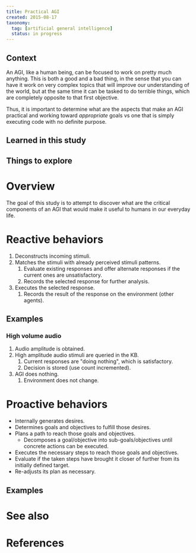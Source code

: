 ```yaml
---
title: Practical AGI
created: 2015-08-17
taxonomy:
  tag: [artificial general intelligence]
  status: in progress
---
```


## Context
An AGI, like a human being, can be focused to work on pretty much anything. This is both a good and a bad thing, in the sense that you can have it work on very complex topics that will improve our understanding of the world, but at the same time it can be tasked to do terrible things, which are completely opposite to that first objective.

Thus, it is important to determine what are the aspects that make an AGI practical and working toward *appropriate* goals vs one that is simply executing code with no definite purpose.

## Learned in this study

## Things to explore

# Overview
The goal of this study is to attempt to discover what are the critical components of an AGI that would make it useful to humans in our everyday life.

# Reactive behaviors
1. Deconstructs incoming stimuli.
2. Matches the stimuli with already perceived stimuli patterns.
	1. Evaluate existing responses and offer alternate responses if the current ones are unsatisfactory.
	2. Records the selected response for further analysis.
3. Executes the selected response.
	1. Records the result of the response on the environment (other agents).

## Examples
### High volume audio
1. Audio amplitude is obtained.
2. High amplitude audio stimuli are queried in the KB.
	1. Current responses are "doing nothing", which is satisfactory.
	2. Decision is stored (use count incremented).
3. AGI does nothing.
	1. Environment does not change.

# Proactive behaviors
* Internally generates desires.
* Determines goals and objectives to fulfill those desires.
* Plans a path to reach those goals and objectives.
	* Decomposes a goal/objective into sub-goals/objectives until concrete actions can be executed.
* Executes the necessary steps to reach those goals and objectives.
* Evaluate if the taken steps have brought it closer of further from its initially defined target.
* Re-adjusts its plan as necessary.

## Examples

# See also

# References
